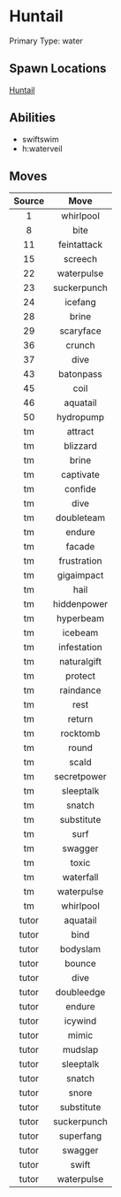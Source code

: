 # Huntail  
Primary Type: water  
  
## Spawn Locations  
[Huntail](/data/spawn_presets/huntail.md)  
  
## Abilities  
  * swiftswim
  * h:waterveil
  
  
## Moves  
  
| Source | Move |  
|:---:|:---:|  
| 1 | whirlpool |  
| 8 | bite |  
| 11 | feintattack |  
| 15 | screech |  
| 22 | waterpulse |  
| 23 | suckerpunch |  
| 24 | icefang |  
| 28 | brine |  
| 29 | scaryface |  
| 36 | crunch |  
| 37 | dive |  
| 43 | batonpass |  
| 45 | coil |  
| 46 | aquatail |  
| 50 | hydropump |  
| tm | attract |  
| tm | blizzard |  
| tm | brine |  
| tm | captivate |  
| tm | confide |  
| tm | dive |  
| tm | doubleteam |  
| tm | endure |  
| tm | facade |  
| tm | frustration |  
| tm | gigaimpact |  
| tm | hail |  
| tm | hiddenpower |  
| tm | hyperbeam |  
| tm | icebeam |  
| tm | infestation |  
| tm | naturalgift |  
| tm | protect |  
| tm | raindance |  
| tm | rest |  
| tm | return |  
| tm | rocktomb |  
| tm | round |  
| tm | scald |  
| tm | secretpower |  
| tm | sleeptalk |  
| tm | snatch |  
| tm | substitute |  
| tm | surf |  
| tm | swagger |  
| tm | toxic |  
| tm | waterfall |  
| tm | waterpulse |  
| tm | whirlpool |  
| tutor | aquatail |  
| tutor | bind |  
| tutor | bodyslam |  
| tutor | bounce |  
| tutor | dive |  
| tutor | doubleedge |  
| tutor | endure |  
| tutor | icywind |  
| tutor | mimic |  
| tutor | mudslap |  
| tutor | sleeptalk |  
| tutor | snatch |  
| tutor | snore |  
| tutor | substitute |  
| tutor | suckerpunch |  
| tutor | superfang |  
| tutor | swagger |  
| tutor | swift |  
| tutor | waterpulse |  
  

